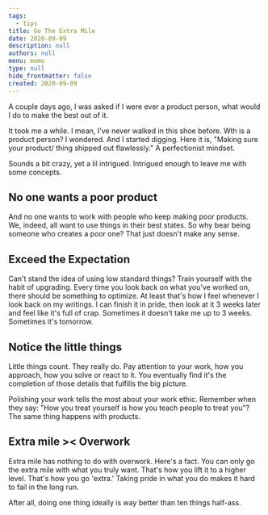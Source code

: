 ```yaml
---
tags: 
  - tips
title: Go The Extra Mile
date: 2020-09-09
description: null
authors: null
menu: memo
type: null
hide_frontmatter: false
created: 2020-09-09
---
```


A couple days ago, I was asked if I were ever a product person, what would I do to make the best out of it.

It took me a while. I mean, I've never walked in this shoe before. Wth is a product person? I wondered. And I started digging. Here it is, "Making sure your product/ thing shipped out flawlessly." A perfectionist mindset.

Sounds a bit crazy, yet a lil intrigued. Intrigued enough to leave me with some concepts.

## No one wants a poor product
And no one wants to work with people who keep making poor products. We, indeed, all want to use things in their best states. So why bear being someone who creates a poor one? That just doesn't make any sense.

## Exceed the Expectation
Can't stand the idea of using low standard things? Train yourself with the habit of upgrading. Every time you look back on what you've worked on, there should be something to optimize. At least that's how I feel whenever I look back on my writings. I can finish it in pride, then look at it 3 weeks later and feel like it's full of crap. Sometimes it doesn't take me up to 3 weeks. Sometimes it's tomorrow.

## Notice the little things
Little things count. They really do. Pay attention to your work, how you approach, how you solve or react to it. You eventually find it's the completion of those details that fulfills the big picture.

Polishing your work tells the most about your work ethic. Remember when they say: "How you treat yourself is how you teach people to treat you"? The same thing happens with products.

## Extra mile >< Overwork
Extra mile has nothing to do with overwork. Here's a fact. You can only go the extra mile with what you truly want. That's how you lift it to a higher level. That's how you go 'extra.' Taking pride in what you do makes it hard to fail in the long run.

After all, doing one thing ideally is way better than ten things half-ass.
